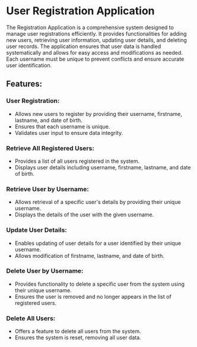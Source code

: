 # User Registration Application
The Registration Application is a comprehensive system designed to manage user registrations efficiently.
It provides functionalities for adding new users, retrieving user information, updating user details, and deleting user records. 
The application ensures that user data is handled systematically and allows for easy access and modifications as needed. 
Each username must be unique to prevent conflicts and ensure accurate user identification.

## Features:

### User Registration:
- Allows new users to register by providing their username, firstname, lastname, and date of birth.
- Ensures that each username is unique.
- Validates user input to ensure data integrity.
### Retrieve All Registered Users:
- Provides a list of all users registered in the system.
- Displays user details including username, firstname, lastname, and date of birth.
### Retrieve User by Username:
- Allows retrieval of a specific user's details by providing their unique username.
- Displays the details of the user with the given username.
### Update User Details:
- Enables updating of user details for a user identified by their unique username.
- Allows modification of firstname, lastname, and date of birth.
### Delete User by Username:
- Provides functionality to delete a specific user from the system using their unique username.
- Ensures the user is removed and no longer appears in the list of registered users.
### Delete All Users:
- Offers a feature to delete all users from the system.
- Ensures the system is reset, removing all user data.
